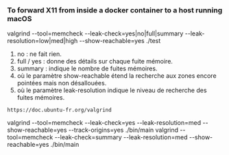 ### To forward X11 from inside a docker container to a host running macOS

valgrind --tool=memcheck --leak-check=yes|no|full|summary --leak-resolution=low|med|high --show-reachable=yes ./test


1. no : ne fait rien.
2. full / yes : donne des détails sur chaque fuite mémoire.
3. summary : indique le nombre de fuites mémoires.
4. où le paramètre show-reachable étend la recherche aux zones encore pointées mais non désallouées.
5. où le paramètre leak-resolution indique le niveau de recherche des fuites mémoires.

```
https://doc.ubuntu-fr.org/valgrind
 ```

valgrind --tool=memcheck --leak-check=yes --leak-resolution=med --show-reachable=yes --track-origins=yes ./bin/main
valgrind --tool=memcheck --leak-check=summary --leak-resolution=med --show-reachable=yes ./bin/main